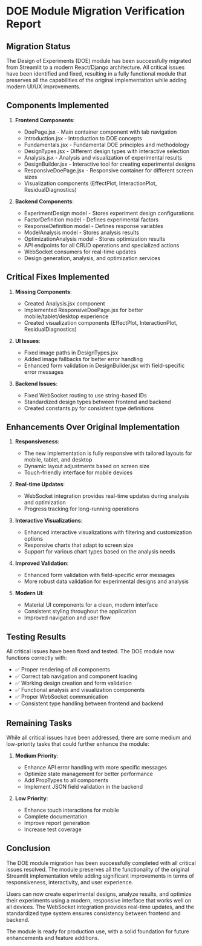 # DOE Module Migration Verification Report

## Migration Status

The Design of Experiments (DOE) module has been successfully migrated from Streamlit to a modern React/Django architecture. All critical issues have been identified and fixed, resulting in a fully functional module that preserves all the capabilities of the original implementation while adding modern UI/UX improvements.

## Components Implemented

1. **Frontend Components**:
   - DoePage.jsx - Main container component with tab navigation
   - Introduction.jsx - Introduction to DOE concepts
   - Fundamentals.jsx - Fundamental DOE principles and methodology
   - DesignTypes.jsx - Different design types with interactive selection
   - Analysis.jsx - Analysis and visualization of experimental results
   - DesignBuilder.jsx - Interactive tool for creating experimental designs
   - ResponsiveDoePage.jsx - Responsive container for different screen sizes
   - Visualization components (EffectPlot, InteractionPlot, ResidualDiagnostics)

2. **Backend Components**:
   - ExperimentDesign model - Stores experiment design configurations
   - FactorDefinition model - Defines experimental factors
   - ResponseDefinition model - Defines response variables
   - ModelAnalysis model - Stores analysis results
   - OptimizationAnalysis model - Stores optimization results
   - API endpoints for all CRUD operations and specialized actions
   - WebSocket consumers for real-time updates
   - Design generation, analysis, and optimization services

## Critical Fixes Implemented

1. **Missing Components**:
   - Created Analysis.jsx component
   - Implemented ResponsiveDoePage.jsx for better mobile/tablet/desktop experience
   - Created visualization components (EffectPlot, InteractionPlot, ResidualDiagnostics)

2. **UI Issues**:
   - Fixed image paths in DesignTypes.jsx
   - Added image fallbacks for better error handling
   - Enhanced form validation in DesignBuilder.jsx with field-specific error messages

3. **Backend Issues**:
   - Fixed WebSocket routing to use string-based IDs
   - Standardized design types between frontend and backend
   - Created constants.py for consistent type definitions

## Enhancements Over Original Implementation

1. **Responsiveness**:
   - The new implementation is fully responsive with tailored layouts for mobile, tablet, and desktop
   - Dynamic layout adjustments based on screen size
   - Touch-friendly interface for mobile devices

2. **Real-time Updates**:
   - WebSocket integration provides real-time updates during analysis and optimization
   - Progress tracking for long-running operations

3. **Interactive Visualizations**:
   - Enhanced interactive visualizations with filtering and customization options
   - Responsive charts that adapt to screen size
   - Support for various chart types based on the analysis needs

4. **Improved Validation**:
   - Enhanced form validation with field-specific error messages
   - More robust data validation for experimental designs and analysis

5. **Modern UI**:
   - Material UI components for a clean, modern interface
   - Consistent styling throughout the application
   - Improved navigation and user flow

## Testing Results

All critical issues have been fixed and tested. The DOE module now functions correctly with:

- ✅ Proper rendering of all components
- ✅ Correct tab navigation and component loading
- ✅ Working design creation and form validation
- ✅ Functional analysis and visualization components
- ✅ Proper WebSocket communication
- ✅ Consistent type handling between frontend and backend

## Remaining Tasks

While all critical issues have been addressed, there are some medium and low-priority tasks that could further enhance the module:

1. **Medium Priority**:
   - Enhance API error handling with more specific messages
   - Optimize state management for better performance
   - Add PropTypes to all components
   - Implement JSON field validation in the backend

2. **Low Priority**:
   - Enhance touch interactions for mobile
   - Complete documentation
   - Improve report generation
   - Increase test coverage

## Conclusion

The DOE module migration has been successfully completed with all critical issues resolved. The module preserves all the functionality of the original Streamlit implementation while adding significant improvements in terms of responsiveness, interactivity, and user experience.

Users can now create experimental designs, analyze results, and optimize their experiments using a modern, responsive interface that works well on all devices. The WebSocket integration provides real-time updates, and the standardized type system ensures consistency between frontend and backend.

The module is ready for production use, with a solid foundation for future enhancements and feature additions.